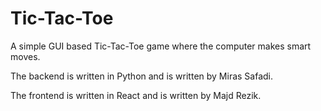 # Tic-Tac-Toe
A simple GUI based Tic-Tac-Toe game where the computer makes smart moves.

The backend is written in Python and is written by Miras Safadi.

The frontend is written in React and is written by Majd Rezik.
